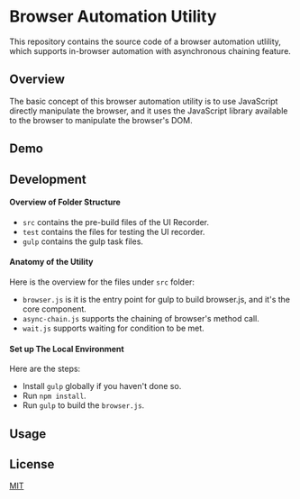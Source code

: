 # Browser Automation Utility

This repository contains the source code of a browser automation utlility, which supports in-browser automation with asynchronous chaining feature.

## Overview

The basic concept of this browser automation utility is to use JavaScript directly manipulate the browser, and it uses the JavaScript library available to the browser to manipulate the browser's DOM.

## Demo

## Development

#### Overview of Folder Structure

* `src` contains the pre-build files of the UI Recorder.
* `test` contains the files for testing the UI recorder.
* `gulp` contains the gulp task files.

#### Anatomy of the Utility

Here is the overview for the files under `src` folder:

* `browser.js` is it is the entry point for gulp to build browser.js, and it's the core component.
* `async-chain.js` supports the chaining of browser's method call.
* `wait.js` supports waiting for condition to be met.

#### Set up The Local Environment

Here are the steps:

* Install `gulp` globally if you haven't done so.
* Run `npm install`.
* Run `gulp` to build the `browser.js`.

## Usage


## License

[MIT](http://opensource.org/licenses/MIT)